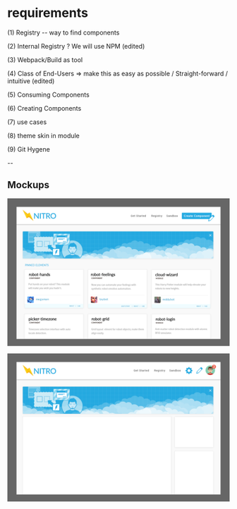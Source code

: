 # requirements

(1) Registry -- way to find components

(2) Internal Registry ? We will use NPM (edited)

(3) Webpack/Build as tool
 
(4) Class of End-Users => make this as easy as possible / Straight-forward / intuitive (edited)

(5) Consuming Components

(6) Creating Components

(7) use cases

(8) theme skin in module

(9) Git Hygene

--
## Mockups

![home mockup](https://github.com/nitroUI/requirements/blob/master/home-zero-v1.png)

![auxbar mockup](https://github.com/nitroUI/requirements/blob/master/user-zero-v1.png)
